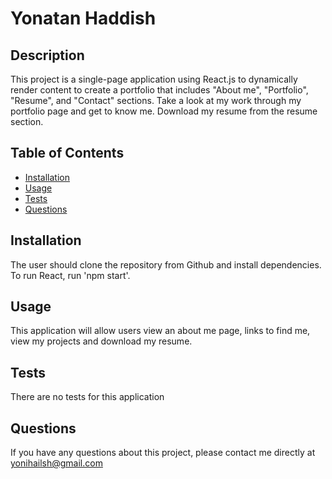 # Yonatan Haddish

## Description
This project is a single-page application using React.js to dynamically render content to create a portfolio that includes "About me", "Portfolio", "Resume", and "Contact" sections. Take a look at my work through my portfolio page and get to know me. Download my resume from the resume section.

## Table of Contents
* [Installation](#installation)
* [Usage](#usage)
* [Tests](#tests)
* [Questions](#questions)

## Installation
The user should clone the repository from Github and install dependencies. To run React, run 'npm start'.

## Usage
This application will allow users view an about me page, links to find me, view my projects and download my resume.

## Tests
There are no tests for this application

## Questions
If you have any questions about this project, please contact me directly at yonihailsh@gmail.com

